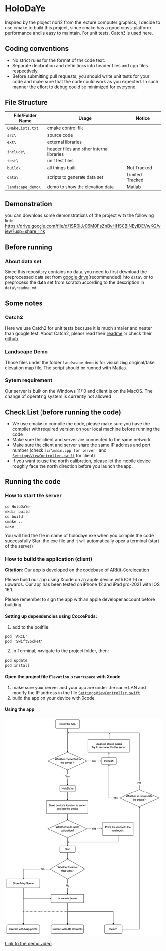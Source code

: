 # HoloDaYe
Inspired by the project nori2 from the lecture computer graphics, I decide to use cmake to build this project, since cmake has a good cross-platform performance and is easy to maintain. For unit tests, Catch2 is used here.
## Coding conventions
- No strict rules for the format of the code text.
- Separate declaration and definitions into header files and cpp files respectively.
- Before submitting pull requests, you should write unit tests for your code and make sure that the code could work as you expected. In such manner the effort to debug could be minimized for everyone.
## File Structure

|File/Folder Name|Usage|Notice|
|---|---|---|
|```CMakeLists.txt```|cmake control file||
|```src\```|source code|   |
|```ext\```|external libraries|   |
|```include\```|header files and other internal libraries|   |
|```test\```|unit test files||
|```build\```|all things built|Not Tracked|
|```data\```|scripts to generate data set|Limited Tracked|
|```landscape_demo\```|demo to show the elevation data|Matlab|

## Demonstration
you can download some demonstrations of the project with the following link:
https://drive.google.com/file/d/1SR0iJv06M0FsZnBvHHSCBlNEyIDEVwKG/view?usp=share_link

## Before running
### About data set
Since this repository contains no data, you need to first download the preprocessed data set from [google drive](https://drive.google.com/file/d/1VEH-fl9MNWkXczAR74fiCL-5GnzCDdr6/view?usp=sharing)(recommended) into ```data\``` or to preprocess the data set from scratch according to the description in ```data\readme.md```
## Some notes
### Catch2
Here we use Catch2 for unit tests because it is much smaller and neater than google test. About Catch2, please read their [readme](ext/Catch2/README.md) or check their [github](https://github.com/catchorg/Catch2).
### Landscape Demo
Those files under the folder ```landscape_demo``` is for visualizing original/fake elevation map file. The script should be runned with Matlab.
### Sytem requirement
Our server is built on the Windows 11/10 and client is on the MacOS. The change of operating system is currently not allowed

## Check List (before running the code)
- We use cmake to compile the code, please make sure you have the compiler with required version on your local machine before running the code
- Make sure the client and server are connected to the same network.
- Make sure the client and server share the same IP address and port number (check ```scr\main.cpp for server ``` and [`SettingsViewController.swift`](https://github.com/MixedRealityETHZ/HoloDaYe/blob/6d962f94a84856e59d2e725d7c28fba08288bfc6/ARKit-CoreLocation/ARKit%2BCoreLocation/SettingsViewController.swift#L42) for client)
- If you want to use the north calibration, please let the mobile device roughly face the north direction before you launch the app.

## Running the code
### How to start the server
```
cd HoloDaYe 
mkdir build
cd build
cmake ..
make
```
You will find the file in name of holodaye.exe when you compile the code successfully
Start the exe file and it will automatically open a terminal (start of the server)

### How to build the application (client)

**Citation**: Our app is developed on the codebase of [ARKit-Corelocation](https://github.com/ProjectDent/ARKit-CoreLocation)

Please build our app using Xcode on an apple device with IOS 16 or upwards.
Our app has been tested on iPhone 12  and iPad pro-2021 with IOS 16.1.

Please remember to sign the app with an apple developer account before building.

#### Setting up dependencies using CocoaPods:

1. add to the podfile: 

```
pod 'ARCL'
pod 'SwiftSocket'
```

2. In Terminal, navigate to the project folder, then:

```
pod update
pod install
```

#### Open the project file `Elevation.xcworkspace` with Xcode

1. make sure your server and your app are under the same LAN and modify the IP address in the file [`SettingsViewController.swift`](https://github.com/MixedRealityETHZ/HoloDaYe/blob/6d962f94a84856e59d2e725d7c28fba08288bfc6/ARKit-CoreLocation/ARKit%2BCoreLocation/SettingsViewController.swift#L42)
2. build the app on your device with Xcode

#### Using the app

![lifecycle](https://github.com/MixedRealityETHZ/HoloDaYe/blob/main/imgs/lifecycle.jpg)

[Link to the demo video](https://youtube.com/playlist?list=PLeRJM5sDl8rY7sIt78GTSx0vshNTe4Xzl)



